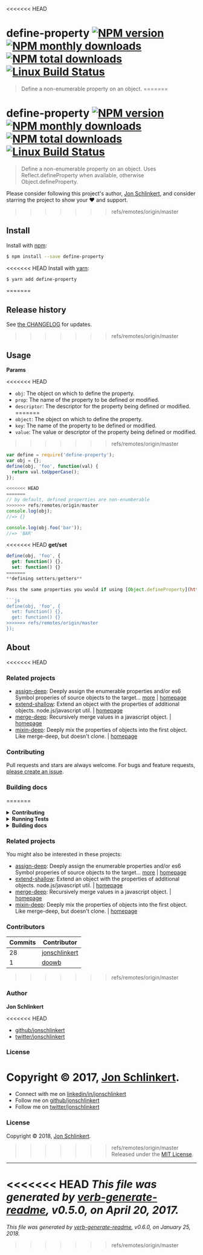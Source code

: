 <<<<<<< HEAD
# define-property [![NPM version](https://img.shields.io/npm/v/define-property.svg?style=flat)](https://www.npmjs.com/package/define-property) [![NPM monthly downloads](https://img.shields.io/npm/dm/define-property.svg?style=flat)](https://npmjs.org/package/define-property)  [![NPM total downloads](https://img.shields.io/npm/dt/define-property.svg?style=flat)](https://npmjs.org/package/define-property) [![Linux Build Status](https://img.shields.io/travis/jonschlinkert/define-property.svg?style=flat&label=Travis)](https://travis-ci.org/jonschlinkert/define-property)

> Define a non-enumerable property on an object.
=======
# define-property [![NPM version](https://img.shields.io/npm/v/define-property.svg?style=flat)](https://www.npmjs.com/package/define-property) [![NPM monthly downloads](https://img.shields.io/npm/dm/define-property.svg?style=flat)](https://npmjs.org/package/define-property) [![NPM total downloads](https://img.shields.io/npm/dt/define-property.svg?style=flat)](https://npmjs.org/package/define-property) [![Linux Build Status](https://img.shields.io/travis/jonschlinkert/define-property.svg?style=flat&label=Travis)](https://travis-ci.org/jonschlinkert/define-property)

> Define a non-enumerable property on an object. Uses Reflect.defineProperty when available, otherwise Object.defineProperty.

Please consider following this project's author, [Jon Schlinkert](https://github.com/jonschlinkert), and consider starring the project to show your :heart: and support.
>>>>>>> refs/remotes/origin/master

## Install

Install with [npm](https://www.npmjs.com/):

```sh
$ npm install --save define-property
```

<<<<<<< HEAD
Install with [yarn](https://yarnpkg.com):

```sh
$ yarn add define-property
```
=======
## Release history

See [the CHANGELOG](changelog.md) for updates.
>>>>>>> refs/remotes/origin/master

## Usage

**Params**

<<<<<<< HEAD
* `obj`: The object on which to define the property.
* `prop`: The name of the property to be defined or modified.
* `descriptor`: The descriptor for the property being defined or modified.
=======
* `object`: The object on which to define the property.
* `key`: The name of the property to be defined or modified.
* `value`: The value or descriptor of the property being defined or modified.
>>>>>>> refs/remotes/origin/master

```js
var define = require('define-property');
var obj = {};
define(obj, 'foo', function(val) {
  return val.toUpperCase();
});

<<<<<<< HEAD
=======
// by default, defined properties are non-enumberable
>>>>>>> refs/remotes/origin/master
console.log(obj);
//=> {}

console.log(obj.foo('bar'));
//=> 'BAR'
```

<<<<<<< HEAD
**get/set**

```js
define(obj, 'foo', {
  get: function() {},
  set: function() {}
=======
**defining setters/getters**

Pass the same properties you would if using [Object.defineProperty](https://developer.mozilla.org/en-US/docs/Web/JavaScript/Reference/Global_Objects/Object/defineProperty) or [Reflect.defineProperty](https://developer.mozilla.org/en-US/docs/Web/JavaScript/Reference/Global_Objects/Reflect/defineProperty).

```js
define(obj, 'foo', {
  set: function() {},
  get: function() {}
>>>>>>> refs/remotes/origin/master
});
```

## About

<<<<<<< HEAD
### Related projects

* [assign-deep](https://www.npmjs.com/package/assign-deep): Deeply assign the enumerable properties and/or es6 Symbol properies of source objects to the target… [more](https://github.com/jonschlinkert/assign-deep) | [homepage](https://github.com/jonschlinkert/assign-deep "Deeply assign the enumerable properties and/or es6 Symbol properies of source objects to the target (first) object.")
* [extend-shallow](https://www.npmjs.com/package/extend-shallow): Extend an object with the properties of additional objects. node.js/javascript util. | [homepage](https://github.com/jonschlinkert/extend-shallow "Extend an object with the properties of additional objects. node.js/javascript util.")
* [merge-deep](https://www.npmjs.com/package/merge-deep): Recursively merge values in a javascript object. | [homepage](https://github.com/jonschlinkert/merge-deep "Recursively merge values in a javascript object.")
* [mixin-deep](https://www.npmjs.com/package/mixin-deep): Deeply mix the properties of objects into the first object. Like merge-deep, but doesn't clone. | [homepage](https://github.com/jonschlinkert/mixin-deep "Deeply mix the properties of objects into the first object. Like merge-deep, but doesn't clone.")

### Contributing

Pull requests and stars are always welcome. For bugs and feature requests, [please create an issue](../../issues/new).

### Building docs
=======
<details>
<summary><strong>Contributing</strong></summary>

Pull requests and stars are always welcome. For bugs and feature requests, [please create an issue](../../issues/new).

</details>

<details>
<summary><strong>Running Tests</strong></summary>

Running and reviewing unit tests is a great way to get familiarized with a library and its API. You can install dependencies and run tests with the following command:

```sh
$ npm install && npm test
```

</details>

<details>
<summary><strong>Building docs</strong></summary>
>>>>>>> refs/remotes/origin/master

_(This project's readme.md is generated by [verb](https://github.com/verbose/verb-generate-readme), please don't edit the readme directly. Any changes to the readme must be made in the [.verb.md](.verb.md) readme template.)_

To generate the readme, run the following command:

```sh
$ npm install -g verbose/verb#dev verb-generate-readme && verb
```

<<<<<<< HEAD
### Running tests

Running and reviewing unit tests is a great way to get familiarized with a library and its API. You can install dependencies and run tests with the following command:

```sh
$ npm install && npm test
```
=======
</details>

### Related projects

You might also be interested in these projects:

* [assign-deep](https://www.npmjs.com/package/assign-deep): Deeply assign the enumerable properties and/or es6 Symbol properies of source objects to the target… [more](https://github.com/jonschlinkert/assign-deep) | [homepage](https://github.com/jonschlinkert/assign-deep "Deeply assign the enumerable properties and/or es6 Symbol properies of source objects to the target (first) object.")
* [extend-shallow](https://www.npmjs.com/package/extend-shallow): Extend an object with the properties of additional objects. node.js/javascript util. | [homepage](https://github.com/jonschlinkert/extend-shallow "Extend an object with the properties of additional objects. node.js/javascript util.")
* [merge-deep](https://www.npmjs.com/package/merge-deep): Recursively merge values in a javascript object. | [homepage](https://github.com/jonschlinkert/merge-deep "Recursively merge values in a javascript object.")
* [mixin-deep](https://www.npmjs.com/package/mixin-deep): Deeply mix the properties of objects into the first object. Like merge-deep, but doesn't clone. | [homepage](https://github.com/jonschlinkert/mixin-deep "Deeply mix the properties of objects into the first object. Like merge-deep, but doesn't clone.")

### Contributors

| **Commits** | **Contributor** | 
| --- | --- |
| 28 | [jonschlinkert](https://github.com/jonschlinkert) |
| 1 | [doowb](https://github.com/doowb) |
>>>>>>> refs/remotes/origin/master

### Author

**Jon Schlinkert**

<<<<<<< HEAD
* [github/jonschlinkert](https://github.com/jonschlinkert)
* [twitter/jonschlinkert](https://twitter.com/jonschlinkert)

### License

Copyright © 2017, [Jon Schlinkert](https://github.com/jonschlinkert).
=======
* Connect with me on [linkedin/in/jonschlinkert](https://linkedin.com/in/jonschlinkert)
* Follow me on [github/jonschlinkert](https://github.com/jonschlinkert)
* Follow me on [twitter/jonschlinkert](https://twitter.com/jonschlinkert)

### License

Copyright © 2018, [Jon Schlinkert](https://github.com/jonschlinkert).
>>>>>>> refs/remotes/origin/master
Released under the [MIT License](LICENSE).

***

<<<<<<< HEAD
_This file was generated by [verb-generate-readme](https://github.com/verbose/verb-generate-readme), v0.5.0, on April 20, 2017._
=======
_This file was generated by [verb-generate-readme](https://github.com/verbose/verb-generate-readme), v0.6.0, on January 25, 2018._
>>>>>>> refs/remotes/origin/master

